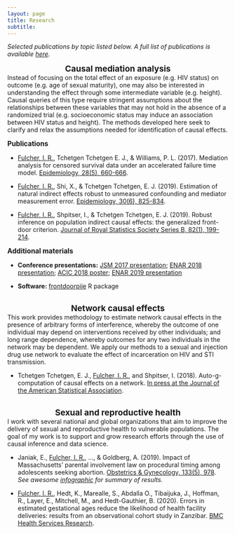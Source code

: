 ```yaml
---
layout: page
title: Research
subtitle: 
---
```


<i> Selected publications by topic listed below. A full list of publications is available <a href="https://scholar.google.com/citations?user=Pb7FyDkAAAAJ&hl=en">here</a>.</i>

<center> <strong style="font-size: 135%;"> Causal mediation analysis </strong> </center>
Instead of focusing on the total effect of an exposure (e.g. HIV status) on outcome (e.g. age of sexual maturity), one may also be interested in understanding the effect through some intermediate variable (e.g. height). Causal queries of this type require stringent assumptions about the relationships between these variables that may not hold in the absence of a randomized trial (e.g. socioeconomic status may induce an association between HIV status and height). The methods developed here seek to clarify and relax the assumptions needed for identification of causal effects.

<strong style="font-size: 110%;"> Publications </strong> 

+ <u>Fulcher, I. R.</u>, Tchetgen Tchetgen E. J., & Williams, P. L. (2017). Mediation analysis for censored survival
data under an accelerated failure time model. <a href="http://journals.lww.com/epidem/Citation/2017/09000/Mediation_Analysis_for_Censored_Survival_Data.5.aspx">Epidemiology, 28(5), 660-666</a>. 

+ <u>Fulcher, I. R.</u>, Shi, X., & Tchetgen Tchetgen, E. J. (2019). Estimation of natural indirect effects robust
to unmeasured confounding and mediator measurement error. <a href="https://journals.lww.com/epidem/Abstract/2019/11000/Estimation_of_Natural_Indirect_Effects_Robust_to.8.aspx">Epidemiology, 30(6), 825-834</a>.

+ <u>Fulcher, I. R.</u>, Shpitser, I., & Tchetgen Tchetgen, E. J. (2019). Robust inference on population indirect causal effects: the generalized front-door criterion. <a href="https://rss.onlinelibrary.wiley.com/doi/full/10.1111/rssb.12345"> Journal of Royal Statistics Society Series B, 82(1), 199-214</a>.

<strong style="font-size: 110%;"> Additional materials </strong> 

+ **Conference presentations:** <a href="https://isabelfulcher.github.io/img/jsm2017.pdf">JSM 2017 presentation</a>; <a href="https://isabelfulcher.github.io/img/enar2018.pdf">ENAR 2018 presentation</a>; <a href="https://isabelfulcher.github.io/img/acic2018.pdf">ACIC 2018 poster</a>; <a href="https://isabelfulcher.github.io/img/enar2019.pdf">ENAR 2019 presentation</a>

+ **Software:** <a href="https://isabelfulcher.github.io/frontdoorpiie/">frontdoorpiie</a> R package  <br /> <br />

<center> <strong style="font-size: 135%;"> Network causal effects </strong>  </center>
This work provides methodology to estimate network causal effects in the presence of arbitrary forms of interference, whereby the outcome of one individual may depend on interventions received by other individuals; and long range dependence, whereby outcomes for any two individuals in the network may be dependent. We apply our methods to a sexual and injection drug use network to evaluate the effect of incarceration on HIV and STI transmission.

+ Tchetgen Tchetgen, E. J., <u>Fulcher, I. R.</u>, and Shpitser, I. (2018). Auto-g-computation of causal effects on a
network. <a href="https://arxiv.org/abs/1709.01577"> In press at the Journal of the American Statistical Association</a>. <br /> <br />

<center> <strong style="font-size: 135%;"> Sexual and reproductive health </strong> </center> 
I work with several national and global organizations that aim to improve the delivery of sexual and reproductive health to vulnerable populations. The goal of my work is to support and grow  research efforts through the use of causal inference and data science. 

+ Janiak, E., <u>Fulcher, I. R.</u>, ..., & Goldberg, A. (2019). Impact of Massachusetts’ parental involvement law
on procedural timing among adolescents seeking abortion. <a href="https://journals.lww.com/greenjournal/Fulltext/2019/05000/Massachusetts__Parental_Consent_Law_and_Procedural.19.aspx">Obstetrics & Gynecology, 133(5), 978</a>. <i> See awesome <a href="https://www.plannedparenthoodaction.org/uploads/filer_public/80/d6/80d62544-5038-4e81-a6de-de013f3abb78/minors_infographic_v9.pdf">infographic</a> for summary of results. </i>

+ <u>Fulcher, I. R.</u>, Hedt, K., Marealle, S., Abdalla O., Tibaijuka, J., Hoffman, R., Layer, E., Mitchell, M., and Hedt-Gauthier, B. (2020). Errors in estimated gestational ages reduce the likelihood of health facility deliveries: results from an observational cohort study in Zanzibar. <a href="https://bmchealthservres.biomedcentral.com/articles/10.1186/s12913-020-4904-5">BMC Health Services Research</a>.

